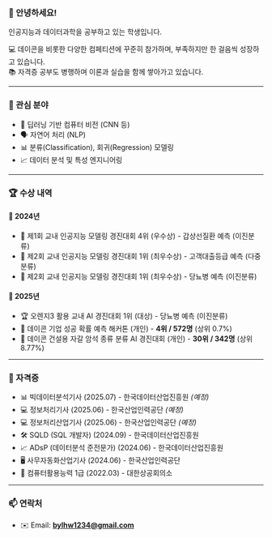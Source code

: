 ### 👋 안녕하세요!
인공지능과 데이터과학을 공부하고 있는 학생입니다.

💻 데이콘을 비롯한 다양한 컴페티션에 꾸준히 참가하며, 부족하지만 한 걸음씩 성장하고 있습니다.  
📚 자격증 공부도 병행하며 이론과 실습을 함께 쌓아가고 있습니다.

---

### 🔭 관심 분야
- 🧠 딥러닝 기반 컴퓨터 비전 (CNN 등)
- 🗣️ 자연어 처리 (NLP)
- 📊 분류(Classification), 회귀(Regression) 모델링
- 📈 데이터 분석 및 특성 엔지니어링

---

### 🏆 수상 내역

#### 📅 2024년
- 🥉 제1회 교내 인공지능 모델링 경진대회 4위 (우수상) - 갑상선질환 예측 (이진분류)
- 🥇 제2회 교내 인공지능 모델링 경진대회 1위 (최우수상) - 고객대출등급 예측 (다중분류)
- 🥇 제2회 교내 인공지능 모델링 경진대회 1위 (최우수상) - 당뇨병 예측 (이진분류)

#### 📅 2025년
- 🏆 오렌지3 활용 교내 AI 경진대회 1위 (대상) - 당뇨병 예측 (이진분류)
- 🏅 데이콘 기업 성공 확률 예측 해커톤 (개인) - **4위 / 572명** (상위 0.7%)
- 🏅 데이콘 건설용 자갈 암석 종류 분류 AI 경진대회 (개인) - **30위 / 342명** (상위 8.77%)

---

### 📜 자격증
- 📊 빅데이터분석기사 (2025.07) - 한국데이터산업진흥원 *(예정)*
- 💻 정보처리기사 (2025.06) - 한국산업인력공단 *(예정)*
- 💻 정보처리산업기사 (2025.06) - 한국산업인력공단 *(예정)*
- 🛠️ SQLD (SQL 개발자) (2024.09) - 한국데이터산업진흥원
- 📈 ADsP (데이터분석 준전문가) (2024.06) - 한국데이터산업진흥원
- 🖥️ 사무자동화산업기사 (2024.06) - 한국산업인력공단
- 🧮 컴퓨터활용능력 1급 (2022.03) - 대한상공회의소

---

### 📫 연락처
- ✉️ Email: **bylhw1234@gmail.com**
